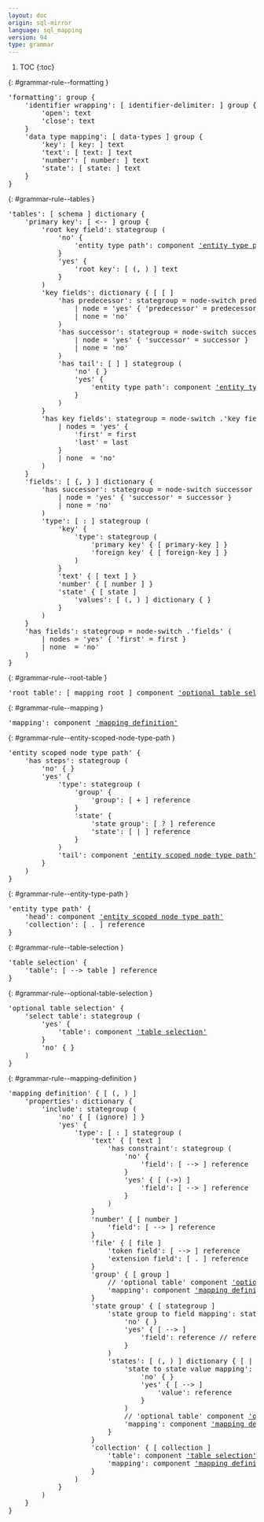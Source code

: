 ```yaml
---
layout: doc
origin: sql-mirror
language: sql_mapping
version: 94
type: grammar
---
```


1. TOC
{:toc}


{: #grammar-rule--formatting }
<div class="language-js highlighter-rouge">
<div class="highlight">
<pre class="highlight language-js code-custom">
'<span class="token string">formatting</span>': group {
	'<span class="token string">identifier wrapping</span>': [ <span class="token operator">identifier-delimiter:</span> ] group {
		'<span class="token string">open</span>': text
		'<span class="token string">close</span>': text
	}
	'<span class="token string">data type mapping</span>': [ <span class="token operator">data-types</span> ] group {
		'<span class="token string">key</span>': [ <span class="token operator">key:</span> ] text
		'<span class="token string">text</span>': [ <span class="token operator">text:</span> ] text
		'<span class="token string">number</span>': [ <span class="token operator">number:</span> ] text
		'<span class="token string">state</span>': [ <span class="token operator">state:</span> ] text
	}
}
</pre>
</div>
</div>

{: #grammar-rule--tables }
<div class="language-js highlighter-rouge">
<div class="highlight">
<pre class="highlight language-js code-custom">
'<span class="token string">tables</span>': [ <span class="token operator">schema</span> ] dictionary {
	'<span class="token string">primary key</span>': [ <span class="token operator"><--</span> ] group {
		'<span class="token string">root key field</span>': stategroup (
			'<span class="token string">no</span>' {
				'<span class="token string">entity type path</span>': component <a href="#grammar-rule--entity-type-path">'entity type path'</a>
			}
			'<span class="token string">yes</span>' {
				'<span class="token string">root key</span>': [ <span class="token operator">(</span>, <span class="token operator">)</span> ] text
			}
		)
		'<span class="token string">key fields</span>': dictionary { [ <span class="token operator">[</span> ]
			'<span class="token string">has predecessor</span>': stategroup = node-switch predecessor (
				| node = '<span class="token string">yes</span>' { '<span class="token string">predecessor</span>' = predecessor }
				| none = '<span class="token string">no</span>'
			)
			'<span class="token string">has successor</span>': stategroup = node-switch successor (
				| node = '<span class="token string">yes</span>' { '<span class="token string">successor</span>' = successor }
				| none = '<span class="token string">no</span>'
			)
			'<span class="token string">has tail</span>': [ <span class="token operator">]</span> ] stategroup (
				'<span class="token string">no</span>' { }
				'<span class="token string">yes</span>' {
					'<span class="token string">entity type path</span>': component <a href="#grammar-rule--entity-type-path">'entity type path'</a>
				}
			)
		}
		'<span class="token string">has key fields</span>': stategroup = node-switch .'<span class="token string">key fields</span>' (
			| nodes = '<span class="token string">yes</span>' {
				'<span class="token string">first</span>' = first
				'<span class="token string">last</span>' = last
			}
			| none  = '<span class="token string">no</span>'
		)
	}
	'<span class="token string">fields</span>': [ <span class="token operator">{</span>, <span class="token operator">}</span> ] dictionary {
		'<span class="token string">has successor</span>': stategroup = node-switch successor (
			| node = '<span class="token string">yes</span>' { '<span class="token string">successor</span>' = successor }
			| none = '<span class="token string">no</span>'
		)
		'<span class="token string">type</span>': [ <span class="token operator">:</span> ] stategroup (
			'<span class="token string">key</span>' {
				'<span class="token string">type</span>': stategroup (
					'<span class="token string">primary key</span>' { [ <span class="token operator">primary-key</span> ] }
					'<span class="token string">foreign key</span>' { [ <span class="token operator">foreign-key</span> ] }
				)
			}
			'<span class="token string">text</span>' { [ <span class="token operator">text</span> ] }
			'<span class="token string">number</span>' { [ <span class="token operator">number</span> ] }
			'<span class="token string">state</span>' { [ <span class="token operator">state</span> ]
				'<span class="token string">values</span>': [ <span class="token operator">(</span>, <span class="token operator">)</span> ] dictionary { }
			}
		)
	}
	'<span class="token string">has fields</span>': stategroup = node-switch .'<span class="token string">fields</span>' (
		| nodes = '<span class="token string">yes</span>' { '<span class="token string">first</span>' = first }
		| none  = '<span class="token string">no</span>'
	)
}
</pre>
</div>
</div>

{: #grammar-rule--root-table }
<div class="language-js highlighter-rouge">
<div class="highlight">
<pre class="highlight language-js code-custom">
'<span class="token string">root table</span>': [ <span class="token operator">mapping</span> <span class="token operator">root</span> ] component <a href="#grammar-rule--optional-table-selection">'optional table selection'</a>
</pre>
</div>
</div>

{: #grammar-rule--mapping }
<div class="language-js highlighter-rouge">
<div class="highlight">
<pre class="highlight language-js code-custom">
'<span class="token string">mapping</span>': component <a href="#grammar-rule--mapping-definition">'mapping definition'</a>
</pre>
</div>
</div>

{: #grammar-rule--entity-scoped-node-type-path }
<div class="language-js highlighter-rouge">
<div class="highlight">
<pre class="highlight language-js code-custom">
'<span class="token string">entity scoped node type path</span>' {
	'<span class="token string">has steps</span>': stategroup (
		'<span class="token string">no</span>' { }
		'<span class="token string">yes</span>' {
			'<span class="token string">type</span>': stategroup (
				'<span class="token string">group</span>' {
					'<span class="token string">group</span>': [ <span class="token operator">+</span> ] reference
				}
				'<span class="token string">state</span>' {
					'<span class="token string">state group</span>': [ <span class="token operator">?</span> ] reference
					'<span class="token string">state</span>': [ <span class="token operator">|</span> ] reference
				}
			)
			'<span class="token string">tail</span>': component <a href="#grammar-rule--entity-scoped-node-type-path">'entity scoped node type path'</a>
		}
	)
}
</pre>
</div>
</div>

{: #grammar-rule--entity-type-path }
<div class="language-js highlighter-rouge">
<div class="highlight">
<pre class="highlight language-js code-custom">
'<span class="token string">entity type path</span>' {
	'<span class="token string">head</span>': component <a href="#grammar-rule--entity-scoped-node-type-path">'entity scoped node type path'</a>
	'<span class="token string">collection</span>': [ <span class="token operator">.</span> ] reference
}
</pre>
</div>
</div>

{: #grammar-rule--table-selection }
<div class="language-js highlighter-rouge">
<div class="highlight">
<pre class="highlight language-js code-custom">
'<span class="token string">table selection</span>' {
	'<span class="token string">table</span>': [ <span class="token operator">--></span> <span class="token operator">table</span> ] reference
}
</pre>
</div>
</div>

{: #grammar-rule--optional-table-selection }
<div class="language-js highlighter-rouge">
<div class="highlight">
<pre class="highlight language-js code-custom">
'<span class="token string">optional table selection</span>' {
	'<span class="token string">select table</span>': stategroup (
		'<span class="token string">yes</span>' {
			'<span class="token string">table</span>': component <a href="#grammar-rule--table-selection">'table selection'</a>
		}
		'<span class="token string">no</span>' { }
	)
}
</pre>
</div>
</div>

{: #grammar-rule--mapping-definition }
<div class="language-js highlighter-rouge">
<div class="highlight">
<pre class="highlight language-js code-custom">
'<span class="token string">mapping definition</span>' { [ <span class="token operator">(</span>, <span class="token operator">)</span> ]
	'<span class="token string">properties</span>': dictionary {
		'<span class="token string">include</span>': stategroup (
			'<span class="token string">no</span>' { [ <span class="token operator">(ignore)</span> ] }
			'<span class="token string">yes</span>' {
				'<span class="token string">type</span>': [ <span class="token operator">:</span> ] stategroup (
					'<span class="token string">text</span>' { [ <span class="token operator">text</span> ]
						'<span class="token string">has constraint</span>': stategroup (
							'<span class="token string">no</span>' {
								'<span class="token string">field</span>': [ <span class="token operator">--></span> ] reference
							}
							'<span class="token string">yes</span>' { [ <span class="token operator">(->)</span> ]
								'<span class="token string">field</span>': [ <span class="token operator">--></span> ] reference
							}
						)
					}
					'<span class="token string">number</span>' { [ <span class="token operator">number</span> ]
						'<span class="token string">field</span>': [ <span class="token operator">--></span> ] reference
					}
					'<span class="token string">file</span>' { [ <span class="token operator">file</span> ]
						'<span class="token string">token field</span>': [ <span class="token operator">--></span> ] reference
						'<span class="token string">extension field</span>': [ <span class="token operator">.</span> ] reference
					}
					'<span class="token string">group</span>' { [ <span class="token operator">group</span> ]
						// '<span class="token string">optional table</span>' component <a href="#grammar-rule--optional-table-selection">'optional table selection'</a>
						'<span class="token string">mapping</span>': component <a href="#grammar-rule--mapping-definition">'mapping definition'</a>
					}
					'<span class="token string">state group</span>' { [ <span class="token operator">stategroup</span> ]
						'<span class="token string">state group to field mapping</span>': stategroup (
							'<span class="token string">no</span>' { }
							'<span class="token string">yes</span>' { [ <span class="token operator">--></span> ]
								'<span class="token string">field</span>': reference // reference !&'<span class="token string">table</span>'.'<span class="token string">fields</span>'
							}
						)
						'<span class="token string">states</span>': [ <span class="token operator">(</span>, <span class="token operator">)</span> ] dictionary { [ <span class="token operator">|</span> ]
							'<span class="token string">state to state value mapping</span>': stategroup (
								'<span class="token string">no</span>' { }
								'<span class="token string">yes</span>' { [ <span class="token operator">--></span> ]
									'<span class="token string">value</span>': reference
								}
							)
							// '<span class="token string">optional table</span>' component <a href="#grammar-rule--optional-table-selection">'optional table selection'</a>
							'<span class="token string">mapping</span>': component <a href="#grammar-rule--mapping-definition">'mapping definition'</a>
						}
					}
					'<span class="token string">collection</span>' { [ <span class="token operator">collection</span> ]
						'<span class="token string">table</span>': component <a href="#grammar-rule--table-selection">'table selection'</a>
						'<span class="token string">mapping</span>': component <a href="#grammar-rule--mapping-definition">'mapping definition'</a>
					}
				)
			}
		)
	}
}
</pre>
</div>
</div>

